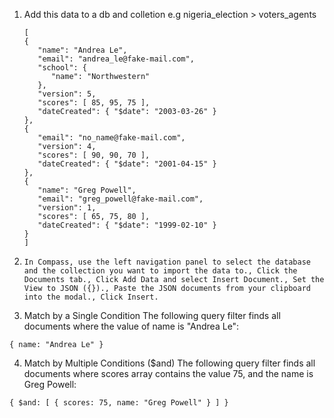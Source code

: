 1. Add this data to a db and colletion e.g nigeria_election > voters_agents

    ```
    [
    {
       "name": "Andrea Le",
       "email": "andrea_le@fake-mail.com",
       "school": {
          "name": "Northwestern"
       },
       "version": 5,
       "scores": [ 85, 95, 75 ],
       "dateCreated": { "$date": "2003-03-26" }
    },
    {
       "email": "no_name@fake-mail.com",
       "version": 4,
       "scores": [ 90, 90, 70 ],
       "dateCreated": { "$date": "2001-04-15" }
    },
    {
       "name": "Greg Powell",
       "email": "greg_powell@fake-mail.com",
       "version": 1,
       "scores": [ 65, 75, 80 ],
       "dateCreated": { "$date": "1999-02-10" }
    }
    ]
    ```

2. ```
   In Compass, use the left navigation panel to select the database and the collection you want to import the data to., Click the Documents tab., Click Add Data and select Insert Document., Set the View to JSON ({})., Paste the JSON documents from your clipboard into the modal., Click Insert.
   ```
3. Match by a Single Condition
   The following query filter finds all documents where the value of name is "Andrea Le":

`{ name: "Andrea Le" }`

4. Match by Multiple Conditions ($and)
   The following query filter finds all documents where scores array contains the value 75, and the name is Greg Powell:

`{ $and: [ { scores: 75, name: "Greg Powell" } ] }`
